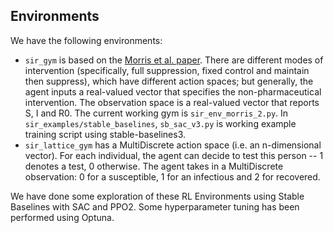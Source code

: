 ## Environments

We have the following environments:

- `sir_gym` is based on the [Morris et al. paper](https://github.com/dylanhmorris/optimal-sir-intervention). There are different modes of intervention (specifically, full suppression, fixed control and maintain then suppress), which have different action spaces; but generally, the agent inputs a real-valued vector that specifies the non-pharmaceutical intervention. The observation space is a real-valued vector that reports S, I and R0. The current working gym is `sir_env_morris_2.py`. In `sir_examples/stable_baselines`, `sb_sac_v3.py` is working example training script using stable-baselines3.
- `sir_lattice_gym` has a MultiDiscrete action space (i.e. an n-dimensional vector). For each individual, the agent can decide to test this person -- 1 denotes a test, 0 otherwise. The agent takes in a MultiDiscrete observation: 0 for a susceptible, 1 for an infectious and 2 for recovered.

We have done some exploration of these RL Environments using Stable Baselines with SAC and PPO2. Some hyperparameter tuning has been performed using Optuna. 
